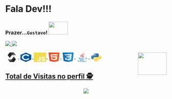 
 <h1>Fala Dev!!!</h1>
 <h3>Prazer...<code>Gustavo</code>! <img align="center-right" height="40" width="60" src="https://bit.ly/3AKD9yc"></h3>
 
<div>
  <a href="https://github.com/gustaa23-beep">
  <img height="180em" src="https://github-readme-stats.vercel.app/api?username=gustaa23-beep&show_icons=true&theme=omni&include_all_commits=true&count_private=true"/>
  <img height="180em" src="https://github-readme-stats.vercel.app/api/top-langs/?username=gustaa23-beep&layout=compact&langs_count=7&theme=omni"/>
</div>

<div style="display: inline_block"><br>
  <img align="center" height="30" width="40" src="https://raw.githubusercontent.com/devicons/devicon/master/icons/solidity/solidity-original.svg">
  <img align="center" height="30" width="40" src="https://raw.githubusercontent.com/devicons/devicon/master/icons/c/c-plain.svg">
  <img align="center" height="30" width="40" src="https://raw.githubusercontent.com/devicons/devicon/master/icons/javascript/javascript-plain.svg">
  <img align="center" height="30" width="40" src="https://raw.githubusercontent.com/devicons/devicon/master/icons/html5/html5-original.svg">
  <img align="center" height="30" width="40" src="https://raw.githubusercontent.com/devicons/devicon/master/icons/css3/css3-original.svg">
  <img align="center" height="30" width="40" src="https://raw.githubusercontent.com/devicons/devicon/master/icons/java/java-original.svg">
  <img align="center" height="30" width="40" src="https://raw.githubusercontent.com/devicons/devicon/master/icons/python/python-original.svg">
  <img align="right" height="70" width="90" src="https://pa1.narvii.com/6687/43f33cb5f536470f2f63db237a32d6566bdc352e_hq.gif">
</div>

##
<p align="center"> 

 ## Total de Visitas no perfil :detective: <br>
 <p align="center"> 
   <img alingn="center" src="https://profile-counter.glitch.me/gustaa23-beep/count.svg" />
 </p>

</p>
